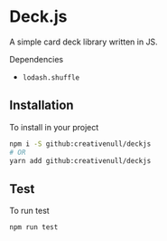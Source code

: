 # Deck.js
A simple card deck library written in JS.

Dependencies

+ `lodash.shuffle`

## Installation
To install in your project

```sh
npm i -S github:creativenull/deckjs
# OR
yarn add github:creativenull/deckjs
```

## Test
To run test

```sh
npm run test
```
